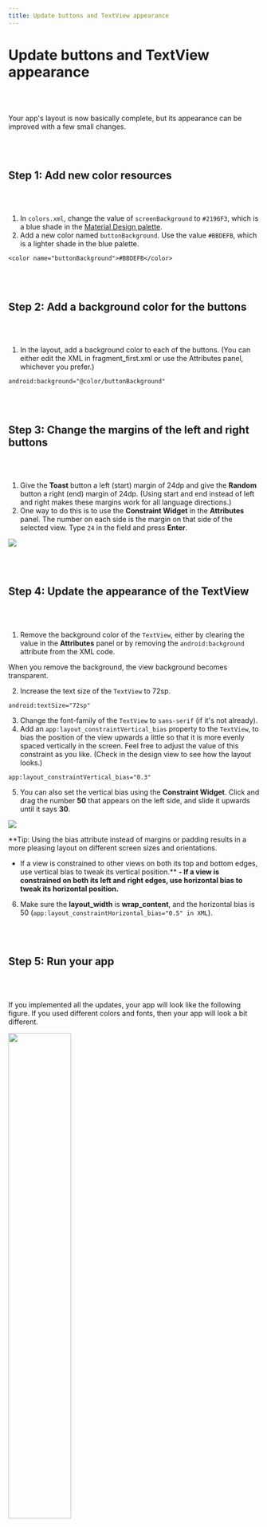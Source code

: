 ```yaml
---
title: Update buttons and TextView appearance
---
```


# Update buttons and TextView appearance
<br><br>

Your app's layout is now basically complete, but its appearance can be improved with a few small changes.

<br><br>
## Step 1: Add new color resources
<br><br>

1. In `colors.xml`, change the value of `screenBackground` to `#2196F3`, which is a blue shade in the [Material Design palette](https://material.io/guidelines/style/color.html#color-color-palette).
2. Add a new color named `buttonBackground`. Use the value `#BBDEFB`, which is a lighter shade in the blue palette.

```
<color name="buttonBackground">#BBDEFB</color>
```
<br><br>
## Step 2: Add a background color for the buttons
<br><br>

1. In the layout, add a background color to each of the buttons. (You can either edit the XML in fragment_first.xml or use the Attributes panel, whichever you prefer.)

```
android:background="@color/buttonBackground"
```
<br><br>
## Step 3: Change the margins of the left and right buttons
<br><br>

1. Give the **Toast** button a left (start) margin of 24dp and give the **Random** button a right (end) margin of 24dp. (Using start and end instead of left and right makes these margins work for all language directions.)
2. One way to do this is to use the **Constraint Widget** in the **Attributes** panel. The number on each side is the margin on that side of the selected view. Type `24` in the field and press **Enter**.

<img src="https://codelabs.developers.google.com/codelabs/build-your-first-android-app-kotlin/img/81c294a2cf04b801.png">

<br><br>
## Step 4: Update the appearance of the TextView
<br><br>

1. Remove the background color of the `TextView`, either by clearing the value in the **Attributes** panel or by removing the `android:background` attribute from the XML code.

When you remove the background, the view background becomes transparent.

2. Increase the text size of the `TextView` to 72sp.

```
android:textSize="72sp"
```

3. Change the font-family of the `TextView` to `sans-serif` (if it's not already).
4. Add an `app:layout_constraintVertical_bias` property to the `TextView`, to bias the position of the view upwards a little so that it is more evenly spaced vertically in the screen. Feel free to adjust the value of this constraint as you like. (Check in the design view to see how the layout looks.)

```
app:layout_constraintVertical_bias="0.3"
```

5. You can also set the vertical bias using the **Constraint Widget**. Click and drag the number **50** that appears on the left side, and slide it upwards until it says **30**.

<img src="https://codelabs.developers.google.com/codelabs/build-your-first-android-app-kotlin/img/7c73e04dc2f35d00.png">

**Tip: Using the bias attribute instead of margins or padding results in a more pleasing layout on different screen sizes and orientations.
- If a view is constrained to other views on both its top and bottom edges, use vertical bias to tweak its vertical position.**
**- If a view is constrained on both its left and right edges, use horizontal bias to tweak its horizontal position.**

6. Make sure the **layout_width** is **wrap_content**, and the horizontal bias is 50 (`app:layout_constraintHorizontal_bias="0.5" in XML`).

<br><br>
## Step 5: Run your app
<br><br>

If you implemented all the updates, your app will look like the following figure. If you used different colors and fonts, then your app will look a bit different.

<img src="https://codelabs.developers.google.com/codelabs/build-your-first-android-app-kotlin/img/214cfb8299ed8d36.png" width="50%" height="50%">

